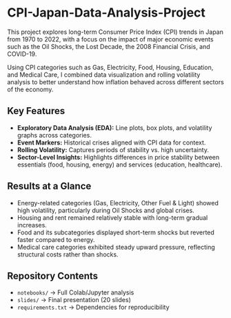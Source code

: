 # CPI-Japan-Data-Analysis-Project


This project explores long-term Consumer Price Index (CPI) trends in Japan from 1970 to 2022, with a focus on the impact of major economic events such as the Oil Shocks, the Lost Decade, the 2008 Financial Crisis, and COVID-19.  

Using CPI categories such as Gas, Electricity, Food, Housing, Education, and Medical Care, I combined data visualization and rolling volatility analysis to better understand how inflation behaved across different sectors of the economy.

## Key Features
- **Exploratory Data Analysis (EDA):** Line plots, box plots, and volatility graphs across categories.
- **Event Markers:** Historical crises aligned with CPI data for context.
- **Rolling Volatility:** Captures periods of stability vs. high uncertainty.
- **Sector-Level Insights:** Highlights differences in price stability between essentials (food, housing, energy) and services (education, healthcare).

## Results at a Glance
- Energy-related categories (Gas, Electricity, Other Fuel & Light) showed high volatility, particularly during Oil Shocks and global crises.
- Housing and rent remained relatively stable with long-term gradual increases.
- Food and its subcategories displayed short-term shocks but reverted faster compared to energy.
- Medical care categories exhibited steady upward pressure, reflecting structural costs rather than shocks.

## Repository Contents
- `notebooks/` → Full Colab/Jupyter analysis
- `slides/` → Final presentation (20 slides)
- `requirements.txt` → Dependencies for reproducibility
